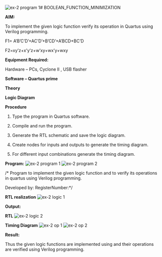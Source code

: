 ![ex-2 program 1](https://github.com/user-attachments/assets/c1182000-985e-4065-9673-38fab449290e)# BOOLEAN_FUNCTION_MINIMIZATION

**AIM:**

To implement the given logic function verify its operation in Quartus using Verilog programming.

F1= A’B’C’D’+AC’D’+B’CD’+A’BCD+BC’D 

F2=xy’z+x’y’z+w’xy+wx’y+wxy

**Equipment Required:**

Hardware – PCs, Cyclone II , USB flasher

**Software – Quartus prime**

**Theory**

**Logic Diagram**

**Procedure**

1.	Type the program in Quartus software.

2.	Compile and run the program.

3.	Generate the RTL schematic and save the logic diagram.

4.	Create nodes for inputs and outputs to generate the timing diagram.

5.	For different input combinations generate the timing diagram.


**Program:**
![ex-2 program 1](https://github.com/user-attachments/assets/c7729db8-e81c-4bc3-9571-564e73c3966a)
![ex-2 program 2](https://github.com/user-attachments/assets/d2ee17f5-4049-4baa-a248-b3fb04df6f0a)

/* Program to implement the given logic function and to verify its operations in quartus using Verilog programming. 

Developed by: RegisterNumber:*/


**RTL realization**
![ex-2 logic 1](https://github.com/user-attachments/assets/2c446e79-155b-40a2-b7d8-a2a0d765264b)

**Output:**

**RTL**
![ex-2 logic 2](https://github.com/user-attachments/assets/ebca09c6-2e9c-48b1-a361-f55a6208f66a)

**Timing Diagram**
![ex-2 op 1](https://github.com/user-attachments/assets/010798eb-e411-40f7-9363-2e3b3e0bbc02)
![ex-2 op 2](https://github.com/user-attachments/assets/394fa496-0afc-4f19-9edd-817002d07747)

**Result:**

Thus the given logic functions are implemented using and their operations are verified using Verilog programming.

